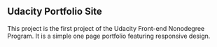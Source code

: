 ## Udacity Portfolio Site
This project is the first project of the Udacity Front-end Nonodegree Program. It is a simple one page portfolio featuring responsive design.
